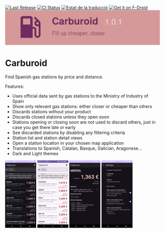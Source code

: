 [![Last Release](https://img.shields.io/github/release/vokimon/carburoid.svg?logo=github)](https://github.com/vokimon/carburoid/releases/latest)
[![CI Status](https://github.com/vokimon/carburoid/actions/workflows/main.yaml/badge.svg)](https://github.com/vokimon/carburoid/actions/workflows/main.yaml)
[![Estat de la traducció](https://hosted.weblate.org/widget/carburoid/carburoid-ui/svg-badge.svg)](https://hosted.weblate.org/engage/carburoid/)
[![Get it on F-Droid](https://img.shields.io/f-droid/v/net.canvoki.carburoid.svg?logo=F-Droid)](https://f-droid.org/packages/net.canvoki.carburoid)
![Carburoid. Fillup cheaper, closer](media/promo/banner.svg)

# Carburoid

Find Spanish gas stations by price and distance.

Features:

- Uses official data sent by gas stations to the Ministry of Industry of Spain
- Show only relevant gas stations: either closer or cheaper than others
- Discards stations without your product
- Discards closed stations unless they open soon
- Stations opening or closing soon are not used to discard others, just in case you get there late or early
- See discarded stations by disabling any filtering criteria
- Station list and station detail views
- Open a station location in your chosen map application
- Translations to Spanish, Catalan, Basque, Galician, Aragonese...
- Dark and Light themes

<!-- end-of-description -->

<p>
<img width="20%" alt="Gas station list (dark theme)" src="media/01-gas-station-list-dark.png" />
<img width="20%" alt="Gas station list (light theme)" src="media/02-gas-station-list-light.png" />
<img width="20%" alt="Gas station details" src="media/03-gas-station-detail.png" />
<img width="20%" alt="Settings" src="media/04-settings.png" />
</p>

